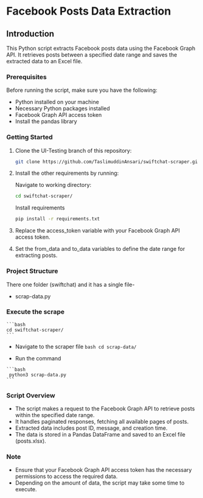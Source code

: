 # Facebook Posts Data Extraction 

## Introduction
This Python script extracts Facebook posts data using the Facebook Graph API. It retrieves posts between a specified date range and saves the extracted data to an Excel file.

### Prerequisites
Before running the script, make sure you have the following:

- Python installed on your machine
- Necessary Python packages installed 
- Facebook Graph API access token
- Install the pandas library

### Getting Started

   1. Clone the UI-Testing branch of this repository:
      ```bash
      git clone https://github.com/TaslimuddinAnsari/swiftchat-scraper.git
      ```

   2. Install the other requirements by running:
      
      Navigate to working directory: 

      ```bash
      cd swiftchat-scraper/
      ```

      Install requirements
      
      ```bash
      pip install -r requirements.txt
      ```
   
   3. Replace the access_token variable with your Facebook Graph API access token.
   4. Set the from_data and to_data variables to define the date range for extracting posts.

### Project Structure
There one folder (swiftchat) and it has a single file- 

- scrap-data.py

### Execute the scrape
    ```bash
    cd swiftchat-scraper/
    ```

   - Navigate to the scraper file
    ```bash
     cd scrap-data/
    ```

   - Run the command
   
    ```bash
     python3 scrap-data.py
    ```
### Script Overview
- The script makes a request to the Facebook Graph API to retrieve posts within the specified date range.
- It handles paginated responses, fetching all available pages of posts.
- Extracted data includes post ID, message, and creation time.
- The data is stored in a Pandas DataFrame and saved to an Excel file (posts.xlsx).

### Note
- Ensure that your Facebook Graph API access token has the necessary permissions to access the required data.
- Depending on the amount of data, the script may take some time to execute.
